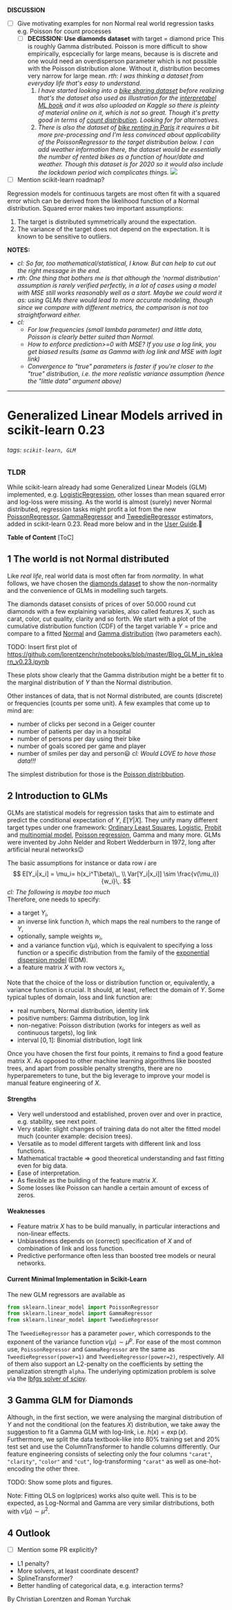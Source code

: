 **DISCUSSION**

- [ ] Give motivating examples for non Normal real world regression tasks
  e.g. Poisson for count processes
  - [ ] **DECISSION: Use diamonds dataset** with target = diamond price
    This is roughly Gamma distributed. Poisson is more difficult to show empirically, espcecially for large means, because is is discrete and one would need an overdisperson parameter which is not possible with the Poisson distribution alone. Without it, distribution becomes very narrow for large mean.
    *rth: I was thinking a dataset from everyday life that's easy to understand.*
    1. *I have started looking into a [bike sharing dataset](https://archive.ics.uci.edu/ml/datasets/bike+sharing+dataset) before realizing that's the dataset also used as illustration for the [interpretabel ML book](https://christophm.github.io/interpretable-ml-book/bike-data.html) and it was also uploaded on Kaggle so there is pleinty of material online on it, which is not so great. Though it's pretty good in terms of [count distribution](https://github.com/pgebert/bike-sharing-dataset#remove-outliers-from-data). Looking for for alternatives.*
    2. *There is also the dataset of [bike renting in Paris](https://github.com/lovasoa/historique-velib-opendata) it requires a bit more pre-processing and I'm less convinced about applicability of the PoissonRegressor to the target distribution below. I can add weather information there, the dataset would be essentially the number of rented bikes as a function of hour/date and weather. Though this dataset is for 2020 so it would also include the lockdown period wich complicates things.*
    ![](https://i.imgur.com/rfrRPTu.png) 
- [ ] Mention scikit-learn roadmap?

Regression models for continuous targets are most often fit with a squared error which can be derived from the likelihood function of a Normal distribution. Squared error makes two important assumptions:
1. The target is distributed symmetrically around the expectation.
2. The variance of the target does not depend on the expectation.
It is known to be sensitive to outliers.

**NOTES:**
- *cl: So far, too mathematical/statistical, I know. But can help to cut out the right message in the end.*
- *rth: One thing that bothers me is that although the 'normal distribution' assumption is rarely verified perfectly, in a lot of cases using a model with MSE still works reasonably well as a start. Maybe we could word it as: using GLMs there would lead to more accurate modeling, though since we compare with different metrics, the comparison is not too straightforward either.*
- *cl:*
  - *For low frequencies (small lambda parameter) and little data, Poisson is clearly better suited than Normal.*
  - *How to enforce prediction>=0 with MSE? If you use a log link, you get biased results (same as Gamma with log link and MSE with logit link)*
  - *Convergence to "true" parameters is faster if you're closer to the "true" distribution, i.e. the more realistic variance assumption (hence the "little data" argument above)*

[comment]: <> (End of discussion)
---


# Generalized Linear Models arrived in scikit-learn 0.23

###### tags: `scikit-learn, GLM`

### TLDR

While scikit-learn already had some Generalized Linear Models (GLM) implemented, e.g. [LogisticRegression](https://scikit-learn.org/stable/modules/linear_model.html#logistic-regression), other losses than mean squared error and log-loss were missing.
As the world is almost (surely) never Normal distributed, regression tasks might profit a lot from the new [PoissonRegressor](https://scikit-learn.org/stable/modules/generated/sklearn.linear_model.PoissonRegressor.html#sklearn.linear_model.PoissonRegressor), [GammaRegressor](https://scikit-learn.org/stable/modules/generated/sklearn.linear_model.GammaRegressor.html#sklearn.linear_model.GammaRegressor) and [TweedieRegressor](https://scikit-learn.org/stable/modules/generated/sklearn.linear_model.TweedieRegressor.html#sklearn.linear_model.TweedieRegressor) estimators, added in scikit-learn 0.23. Read more below and in the [User Guide](https://scikit-learn.org/stable/modules/linear_model.html#generalized-linear-regression).🚀 

**Table of Content**
[ToC]


## 1 The world is not Normal distributed

Like *real life*, real world data is most often far from *normality*.
In what follows, we have chosen the [diamonds dataset](https://ggplot2.tidyverse.org/reference/diamonds.html) to show the non-normality and the convenience of GLMs in modelling such targets.

The diamonds dataset consists of prices of over 50.000 round cut diamonds with a few explaining variables, also called features $X$, such as carat, color, cut quality, clarity and so forth.
We start with a plot of the cumulative distribution function (CDF) of the target variable $Y=\textrm{price}$ and compare to a fitted [Normal](https://en.wikipedia.org/wiki/Normal_distribution) and [Gamma distribution](https://en.wikipedia.org/wiki/Gamma_distribution) (two parameters each).

TODO: Insert first plot of https://github.com/lorentzenchr/notebooks/blob/master/Blog_GLM_in_sklearn_v0.23.ipynb

These plots show clearly that the Gamma distribution might be a better fit to the marginal distribution of $Y$ than the Normal distribution.

Other instances of data, that is not Normal distributed, are counts (discrete) or frequencies (counts per some unit). A few examples that come up to mind are:
- number of clicks per second in a Geiger counter
- number of patients per day in a hospital
- number of persons per day using their bike
- number of goals scored per game and player
- number of smiles per day and person😃 *cl: Would LOVE to hove those data!!!*

The simplest distribution for those is the [Poisson distribbution](https://en.wikipedia.org/wiki/Poisson_distribution).


## 2 Introduction to GLMs

GLMs are statistical models for regression tasks that aim to estimate and predict the conditional expectation of $Y$, $E[Y|X]$.
They unify many different target types under one framework: [Ordinary Least Squares](https://en.wikipedia.org/wiki/Ordinary_least_squares), [Logistic](https://en.wikipedia.org/wiki/Logistic_regression), [Probit](https://en.wikipedia.org/wiki/Probit_model) and [multinomial model](https://en.wikipedia.org/wiki/Multinomial_logistic_regression), [Poisson regression](https://en.wikipedia.org/wiki/Poisson_regression), Gamma and many more. GLMs were invented by John Nelder and Robert Wedderburn in 1972, long after artificial neural networks😉

The basic assumptions for instance or data row $i$ are
$$
E[Y_i|x_i] = \mu_i= h(x_i^T\beta)\,,
\\
Var[Y_i|x_i]] \sim \frac{v(\mu_i)}{w_i}\,.
$$
*cl: The following is maybe too much*<br>
Therefore, one needs to specify:
- a target $Y_i$,
- an inverse link function $h$, which maps the real numbers to the range of $Y$,
- optionally, sample weights $w_i$,
- and a variance function $v(\mu)$, which is equivalent to specifying a loss function or a specific distribution from the family of the [exponential dispersion model](https://en.wikipedia.org/wiki/Exponential_dispersion_model) (EDM).
- a feature matrix $X$ with row vectors $x_i$,

Note that the choice of the loss or distribution function or, equivalently, a variance function is crucial. It should, at least, reflect the domain of $Y$. Some typical tuples of domain, loss and link function are:
- real numbers, Normal distribution, identity link
- positive numbers: Gamma distribution, log link
- non-negative: Poisson distribution (works for integers as well as continuous targets), log link
- interval $[0, 1]$: Binomial distribution, logit link

Once you have chosen the first four points, it remains to find a good feature matrix $X$. As opposed to other machine learning algorithms like boosted trees, and apart from possible penalty strengths, there are no hyperparemeters to tune, but the big leverage to improve your model is manual feature engineering of $X$.

#### Strengths
- Very well understood and established, proven over and over in practice, e.g. stability, see next point.
- Very stable: slight changes of training data do not alter the fitted model much (counter example: decision trees).
- Versatile as to model different targets with different link and loss functions.
- Mathematical tractable => good theoretical understanding and fast fitting even for big data.
- Ease of interpretation.
- As flexible as the building of the feature matrix $X$.
- Some losses like Poisson can handle a certain amount of excess of zeros.

#### Weaknesses
- Feature matrix $X$ has to be build manually, in particular interactions and non-linear effects.
- Unbiasedness depends on (correct) specification of $X$ and of combination of link and loss function.
- Predictive performance often less than boosted tree models or neural networks.

#### Current Minimal Implementation in Scikit-Learn
The new GLM regressors are available as
```python
from sklearn.linear_model import PoissonRegressor
from sklearn.linear_model import GammaRegressor
from sklearn.linear_model import TweedieRegressor
```
The `TweedieRegressor` has a parameter `power`, which corresponds to the exponent of the variance function $v(\mu) \sim \mu^p$. For ease of the most common use, `PoissonRegressor` and `GammaRegressor` are the same as `TweedieRegressor(power=1)` and `TweedieRegressor(power=2)`, respectively.
All of them also support an L2-penalty on the coefficients by setting the penalization strength `alpha`.
The underlying optimization problem is solve via the [lbfgs solver of scipy](https://docs.scipy.org/doc/scipy/reference/optimize.minimize-lbfgsb.html#optimize-minimize-lbfgsb).

## 3 Gamma GLM for Diamonds

Although, in the first section, we were analysing the marginal distribution of $Y$ and not the conditional (on the features $X$) distribution, we take away the suggestion to fit a Gamma GLM with log-link, i.e. $h(x) = \exp(x)$. Furthermore, we split the data textbook-like into 80% training set and 20% test set and use the ColumnTransformer to handle columns differently. Our feature engineering consists of selecting only the four columns `"carat"`, `"clarity"`, `"color"` and `"cut"`, log-transforming `"carat"` as well as one-hot-encoding the other three.

TODO: Show some plots and figures.

Note: Fitting OLS on log(prices) works also quite well. This is to be expected, as Log-Normal and Gamma are very similar distributions, both with $v(\mu) \sim \mu^2$.

## 4 Outlook

- [ ] Mention some PR explicitly?
- L1 penalty?
- More solvers, at least coordinate descent?
- SplineTransformer?
- Better handling of categorical data, e.g. interaction terms?


By Christian Lorentzen and Roman Yurchak